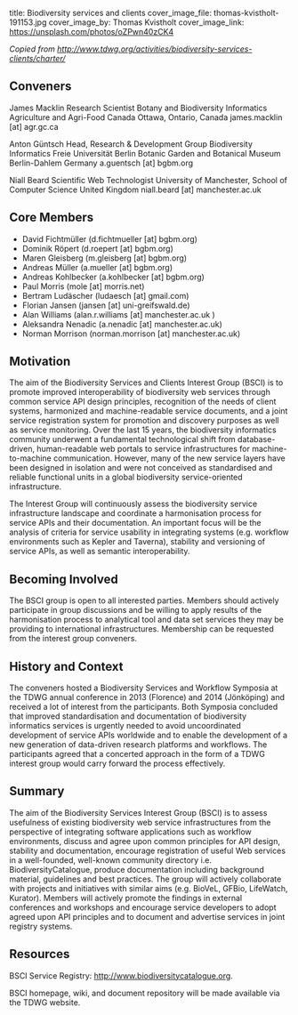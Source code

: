 title: Biodiversity services and clients
cover_image_file: thomas-kvistholt-191153.jpg
cover_image_by: Thomas Kvistholt
cover_image_link: https://unsplash.com/photos/oZPwn40zCK4

_Copied from <http://www.tdwg.org/activities/biodiversity-services-clients/charter/>_

## Conveners

James Macklin
Research Scientist
Botany and Biodiversity Informatics
Agriculture and Agri-Food Canada
Ottawa, Ontario, Canada
james.macklin [at] agr.gc.ca

Anton Güntsch
Head, Research & Development Group Biodiversity Informatics
Freie Universität Berlin
Botanic Garden and Botanical Museum Berlin-Dahlem
Germany
a.guentsch [at] bgbm.org

Niall Beard
Scientific Web Technologist
University of Manchester, School of Computer Science
United Kingdom
niall.beard [at] manchester.ac.uk

## Core Members

* David Fichtmüller (d.fichtmueller [at] bgbm.org)
* Dominik Röpert (d.roepert [at] bgbm.org)
* Maren Gleisberg (m.gleisberg [at] bgbm.org)
* Andreas Müller (a.mueller [at] bgbm.org)
* Andreas Kohlbecker (a.kohlbecker [at] bgbm.org)
* Paul Morris (mole [at] morris.net)
* Bertram Ludäscher (ludaesch [at] gmail.com)
* Florian Jansen (jansen [at] uni-greifswald.de)
* Alan Williams (alan.r.williams [at] manchester.ac.uk )
* Aleksandra Nenadic (a.nenadic [at] manchester.ac.uk)
* Norman Morrison (norman.morrison [at] manchester.ac.uk)

## Motivation

The aim of the Biodiversity Services and Clients Interest Group (BSCI) is to promote improved interoperability of biodiversity web services through common service API design principles, recognition of the needs of client systems, harmonized and machine-readable service documents, and a joint service registration system for promotion and discovery purposes as well as service monitoring. Over the last 15 years, the biodiversity informatics community underwent a fundamental technological shift from database-driven, human-readable web portals to service infrastructures for machine-to-machine communication. However, many of the new service layers have been designed in isolation and were not conceived as standardised and reliable functional units in a global biodiversity service-oriented infrastructure.

The Interest Group will continuously assess the biodiversity service infrastructure landscape and coordinate a harmonisation process for service APIs and their documentation. An important focus will be the analysis of criteria for service usability in integrating systems (e.g. workflow environments such as Kepler and Taverna), stability and versioning of service APIs, as well as semantic interoperability.

## Becoming Involved

The BSCI group is open to all interested parties. Members should actively participate in group discussions and be willing to apply results of the harmonisation process to analytical tool and data set services they may be providing to international infrastructures. Membership can be requested from the interest group conveners.

## History and Context

The conveners hosted a Biodiversity Services and Workflow Symposia at the TDWG annual conference in 2013 (Florence) and 2014 (Jönköping) and received a lot of interest from the participants. Both Symposia concluded that improved standardisation and documentation of biodiversity informatics services is urgently needed to avoid uncoordinated development of service APIs worldwide and to enable the development of a new generation of data-driven research platforms and workflows. The participants agreed that a concerted approach in the form of a TDWG interest group would carry forward the process effectively.

## Summary

The aim of the Biodiversity Services Interest Group (BSCI) is to assess usefulness of existing biodiversity web service infrastructures from the perspective of integrating software applications such as workflow environments, discuss and agree upon common principles for API design, stability and documentation,  encourage registration of useful Web services in a well-founded, well-known community directory i.e. BiodiversityCatalogue, produce documentation including  background material, guidelines and best practices. The group will actively collaborate with projects and initiatives with similar aims (e.g. BioVeL, GFBio, LifeWatch, Kurator). Members will actively promote the findings in external conferences and workshops and encourage service developers to adopt agreed upon  API principles and to document and advertise services in joint registry systems.

## Resources

BSCI Service Registry: <http://www.biodiversitycatalogue.org>.

BSCI homepage, wiki, and document repository will be made available via the TDWG website.
